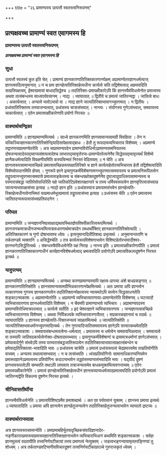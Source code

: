 +++
title = "२६ प्रामाण्यस्य उत्पत्तौ स्वतस्त्वनिरूपणम्"

+++


## प्रत्यक्षवच्च प्रामाण्यं स्वत एवागमस्य हि

**प्रामाण्यस्य उत्पत्तौ स्वतस्त्वनिरूपणम्**

***प्रत्यक्षवच्च प्रामाण्यं स्वत एवागमस्य हि***

### **सुधा**

उत्पत्तौ स्वतस्वं कुत इति चेत् । प्रामाण्यं ज्ञानकारणातिरिक्तकारणानपेक्षम् अप्रामाण्येतरज्ञानधर्मत्वाज् ज्ञानत्ववदित्यनुमानात् ॥ न च प्रमा ज्ञानहेत्वतिरिक्तहेत्वधीना कार्यत्वे सति तद्विशेषत्वाद् अप्रमावदिति सत्प्रतिपक्षत्वम्, ईश्वरप्रमायां बाधादसिद्धेश्च ॥ तदतिरिक्त-प्रमापक्षीकारेऽपि किं ज्ञानस्यैवंविधत्वेनोत प्रमात्वस्य अथवा तत्संबन्धस्य साध्यपर्यवसानम् । नाद्यः । व्याघातात् ॥ द्वितीये च प्रमात्वं जातिरन्यद्वा । जातित्वे बाधः । अकार्यत्वात् । अन्यत्वे भावोऽभावो वा । नाद्य ज्ञाने जात्यतिरिक्तभावानभ्युपगमात् । न द्वितीयः । प्रध्वंसातिरिक्तस्य तस्याजन्यत्वात्, प्रध्वंसस्य चात्रासंभवात् । नान्त्यः । संयोगस्य गुणेऽसंभवात्, समवायस्य चाकार्यत्वात् । एतेन प्रमात्वपक्षीकारेणापि प्रयोगो निरस्तः ॥

### **वाक्यार्थचन्द्रिका**

प्रामाण्यमिति ॥ ज्ञानप्रामाण्यमित्यर्थः । साध्ये ज्ञानकरणमिति ज्ञानसामान्यसामग्री विवक्षिता । तेन न यत्किञ्चिज्ज्ञानकारणातिरिक्तेन्द्रियादिसापेक्षत्वाद्बाधः । हेतौ तु रूपादावव्यभिचाराय विशेष्यम् । अप्रमाण्ये तद्वारणायाप्रामाण्येतरेति । अत्र चाप्रामाण्यपदेन प्रामाण्यविरोधिनोऽप्रामाण्यसमनियतस्य दोषजन्यत्वादेस्तद्य्वाप्यसंशयत्वादेश्च लाभात्तद्य्वावृत्तेरप्य-प्रामाण्येतरेत्यनेनैव सिद्धेस्तद्य्वावृत्त्यर्थं विशेष्ये ज्ञानैकधर्मत्वादिति विवक्षणीयमिति कस्यचिन्मतं निरस्तं वेदितव्यम् ॥ न चेति ॥ अत्र ज्ञानत्वरूपसामान्यावच्छिन्ने प्रमात्वावच्छिन्नरूपपक्षातिरिक्ते च ज्ञाने कार्यत्वहेतोरव्यभिचाराय हेतौ तद्विशेषत्वादिति विशेष्योपादानमिति ज्ञेयम् । गुणरूपे ज्ञाने द्रव्यगुणकर्मविशेषाणामनभ्युपगमात्समवायस्य च प्रमात्वनिरूपितत्वेन तद्रूपत्वानभ्युपगमात्समवाये प्रमात्वसङ्केतस्य च संबन्धपक्षोक्तदूषणेनैव दुष्टत्वादुपाधिरूपसामान्यस्य च परम्परासंबद्धा जातिरेवोपाधिरिति पक्षे जातिकोटिप्रवेशात्पक्षान्तरे च तस्य धर्मिस्वरूपत्वेन ज्ञानवृत्तित्वासंभवान्न जात्यन्यभावपक्षसंभव इत्याह ॥ नाद्यो ज्ञान इति ॥ प्रध्वंसस्यात्र प्रमायामसंभवेन ज्ञानहेत्वति-रिक्तहेत्वधीनत्वेनाभिमतं यत्प्रमाधर्मभूतप्रमात्वं तद्रूपत्वासंभव इत्याह ॥ प्रध्वंसस्य चेति ॥ एतेन प्रमात्वस्य जातितदन्यरूपत्वासंभवप्रतिपादनेन ।

### **परिमल**

प्रामाण्यमिति ॥ जन्यज्ञाननिष्ठसाक्षाद्यथावस्थितज्ञेयविषयीकारित्वरूपमित्यर्थः । ज्ञानजनकमात्राधीनजन्मत्वमित्यत्रावधारणार्थमात्रपदेन लब्धार्थोक्तिर् ज्ञानकारणातिरिक्तेत्यादि । अतिरिक्तकारणं च गुणो दोषाभावश्च ध्येयः । इत्यनुमानादितीतिशब्दः प्रभृत्यर्थः । अनुमानान्तराणि च तर्कताण्डवे व्यक्तानि ॥ असिद्धेश्चेति ॥ तत्र कार्यत्वरूपविशेषणाभावेन विशिष्टहेतोरभावादीश्वर-ज्ञानभागेऽसिद्धेरित्यर्थः । संबन्धस्यैवंविधत्वेनेति पक्षं निराह ॥ नान्त्य इति ॥ प्रमात्वपक्षीकारेणापीति ॥ प्रमात्वं ज्ञानकारणातिरिक्तकारणाधीनं कार्यज्ञानविशेषधर्मत्वाद् भ्रमत्ववदिति प्रयोगोऽपि प्रमात्वविकल्पदूषणेन निरस्त इत्यर्थः ॥

### **यादुपत्यम्**

प्रामाण्यमिति ॥ ज्ञानप्रामाण्यमित्यर्थः । अन्यथा करणप्रामाण्यस्यापि पक्षत्व-प्राप्त्या अंशे बाधप्रसङ्गात् ॥ ज्ञानकारणातिरिक्तेति ॥ ज्ञानसामान्यसामग्रीभिन्नकारणानपेक्षमित्यर्थः । अतः प्रमाया अपि ज्ञानत्वेन तत्कारणस्य गुणस्य ज्ञानकारणत्वेन तदतिरिक्तानपेक्षत्वस्य न्यायमतेऽपि सत्त्वेन सिद्धसाधनतेति शङ्काऽनवकाशः ॥ अप्रामाण्येतरेति ॥ अप्रामाण्ये व्यभिचारवारणाया-प्रामाण्येतरेति विशेषणम् ॥ घटत्वादौ व्यभिचारवारणाय ज्ञानधर्मत्वादिति विशेष्यम् । न चैवमपि प्रामाण्याभावे व्यभिचारः । अप्रामाण्यपदस्य प्रामाण्यविरोधिमात्रपरत्वात् ॥ कार्यत्वे सतीति ॥ इदं चेश्वरज्ञाने व्यभिचारवारणाय । जन्यज्ञानत्वावच्छिन्ने व्यभिचारवारणाय विशेष्यम् । अथवा निर्विकल्पके व्यभिचारवारणायैतत् । सप्रकारकज्ञानत्वं च तदर्थः ॥ व्याघातादिति ॥ ज्ञानस्य ज्ञानहेत्वति-रिक्तजन्यत्वं व्याहतमित्यर्थः ॥ जात्यतिरिक्तेति ॥ जात्यतिरिक्तभावधर्मानभ्युपगमादित्यर्थः । तेन गुणत्वादिजातिसमवायस्य ज्ञानेऽपि सत्त्वात्कथमेतदिति शङ्काऽनवकाशः । समवायसंबन्धरूपत्वेना-धर्मत्वात् । प्रमात्वस्य च धर्मत्वेन समवायभिन्नत्वात् । समवायत्वे वा तस्यापि जातिवदकार्यत्वेनोक्त-दोषतादवस्थ्यात् । द्रव्यगुणकर्मविशेषाणां च द्रव्यमात्रधर्माणां ज्ञानेऽसंभवात् । प्रमेयत्वादेर्गुणे संभवेऽपि तस्य परम्परासंबद्धजातिरूपत्वेन तदतिरिक्तत्वाभावात्साक्षात्संबन्धेन च प्रमेयाद्यतिरिक्तत्वा-भावादिति भावः ॥ प्रध्वंसस्य चात्रेति ॥ प्रमात्वं प्रध्वंसरूपत्वं चेदप्रमात्त्वमेव तत्प्रतियोगीति वाच्यम् । अन्यस्य तथात्वासम्भवात् । न च तत्संभवति । ध्वंसप्रतियोगिनोः सामानाधिकरण्यनियमेन प्रमारूपज्ञानेऽप्रमात्वस्य प्रतियोगिनः कदाऽप्यभावेन तद्ध्वंसस्याप्यसंभवादिति भावः । यद्यपीदं दूषणं प्रागभावरूपत्वेऽपि सम्भवति तथाऽपि लाघवाय तत्राजन्यत्वमेव बाधकमुक्तमित्यवगन्तव्यम् ॥ एतेन प्रमात्वपक्षीकारेणेति । प्रमात्वं ज्ञानहेत्वतिरिक्तहेत्वधीनं ज्ञानत्वव्याप्यधर्मत्वादप्रमात्ववदिति प्रयोगोऽपि प्रमात्वं जातिरन्यद्वेति विकल्प्य दूषणेन निरस्त इत्यर्थः ।

### **श्रीनिवासतीर्थीया**

ज्ञानस्यैवंविधत्वेनेति ॥ प्रमात्वविशिष्टप्रमैव प्रमाशब्दार्थः । अत एव पर्यवसानं युक्तम् । ज्ञानस्य प्रमाया इत्यर्थः ॥ व्याघातादिति ॥ प्रमाया अपि ज्ञानत्वेन ज्ञानहेतुजन्यत्वेन तदतिरिक्तहेतुजन्यत्वाभावेन व्याघातो द्रष्टव्यः ॥

### **वाक्यार्थरत्नमाला**

अत्र ज्ञानत्वरूपसामान्येति । प्रमाप्रमाबहिर्भूतयादृच्छिकसंवादिज्ञानादेर- नङ्गीकारात्प्रमारूपाप्रमारूपज्ञानातिरिक्तज्ञानाभावेन व्यभिचाराभिधानं कथमिति शङ्कानवकाशः । सर्वज्ञ ज्ञानमूलत्वं वदतापीति तत्त्वनिर्णयटीकायां तस्य प्रमाणत्वं नेत्युक्तम् । जडत्वभङ्गन्यायामृततरङ्गिण्यां तु शोध्यम् । अत्र तर्कताण्डवटिप्पणीयविचारदूषणं तत्त्वनिर्णयटीकाप्रपञ्चे
गुरुराजकृतं ध्येयम् ।

